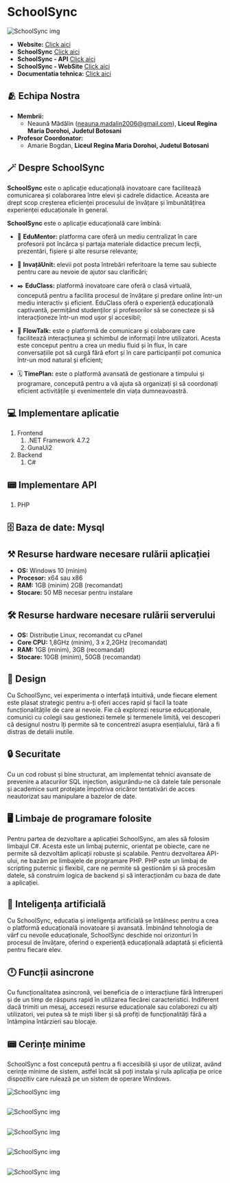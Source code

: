 # SchoolSync

![SchoolSync img](https://raw.githubusercontent.com/nnmadalin/SchoolSync/master/foto/01.png)



- **Website:** [Click aici](https://schoolsync.nnmadalin.me)
- **SchoolSync** [Click aici](https://github.com/nnmadalin/SchoolSync)
- **SchoolSync - API** [Click aici](https://github.com/nnmadalin/SchoolSync_API)
- **SchoolSync - WebSite** [Click aici](https://github.com/nnmadalin/SchoolSync_Website)
- **Documentatia tehnica:** [Click aici](https://schoolsync.nnmadalin.me/assets/SchoolSync_Etapa_Nationala.pdf)

## 🫂 Echipa Nostra
 - **Membrii:**
    - Neaună Mădălin (neauna.madalin2006@gmail.com), **Liceul Regina Maria Dorohoi, Judetul Botosani**
 - **Profesor Coordonator:** 
    - Amarie Bogdan, **Liceul Regina Maria Dorohoi, Judetul Botosani**

## 🪄 Despre SchoolSync
**SchoolSync** este o aplicație educațională inovatoare care facilitează comunicarea și colaborarea între elevi și cadrele didactice. Aceasta are drept scop creșterea eficienței procesului de învățare și îmbunătățirea experienței educaționale în general. 

**SchoolSync** este o aplicație educațională care îmbină:

 - 📔 **EduMentor:** platforma care oferă un mediu centralizat în care profesorii pot încărca și partaja materiale didactice precum lecții, prezentări, fișiere și alte resurse relevante;

 - 📖 **InvațăUnit:** elevii pot posta întrebări referitoare la teme sau subiecte pentru care au nevoie de ajutor sau clarificări;

 - ✒️ **EduClass:** platformă inovatoare care oferă o clasă virtuală, concepută pentru a facilita procesul de învățare și predare online într-un mediu interactiv și eficient. EduClass oferă o experiență educațională captivantă, permițând studenților și profesorilor să se conecteze și să interacționeze într-un mod ușor și accesibil;

 - 📨 **FlowTalk:** este o platformă de comunicare și colaborare care facilitează interacțiunea și schimbul de informații între utilizatori. Acesta este conceput pentru a crea un mediu fluid și în flux, în care conversațiile pot să curgă fără efort și în care participanții pot comunica într-un mod natural și eficient;

 - 🗓 **TimePlan:** este o platformă avansată de gestionare a timpului și programare, concepută pentru a vă ajuta să organizați și să coordonați eficient activitățile și evenimentele din viața dumneavoastră.

## 💻 Implementare aplicatie
1. Frontend 
    1. .NET Framework 4.7.2
    2. GunaUi2
2. Backend 
    1. C#

## 📟 Implementare API
1. PHP

## 🗄 **Baza de date: Mysql**

## ⚒ Resurse hardware necesare rulării aplicației
- **OS:** Windows 10 (minim)
- **Procesor:** x64 sau x86
- **RAM:** 1GB (minim) 2GB (recomandat)
- **Stocare:** 50 MB necesar pentru instalare 

## 🛠 Resurse hardware necesare rulării serverului
- **OS:** Distribuție Linux, recomandat cu cPanel 
- **Core CPU:** 1,8GHz (minim),  3 x 2,2GHz (recomandat)
- **RAM:** 1GB (minim), 3GB (recomandat)
- **Stocare:** 10GB (minim), 50GB (recomandat)

## 💎 Design
Cu SchoolSync, vei experimenta o interfață intuitivă, unde fiecare element este plasat strategic pentru a-ți oferi acces rapid și facil la toate funcționalitățile de care ai nevoie. Fie că explorezi resurse educaționale, comunici cu colegii sau gestionezi temele și termenele limită, vei descoperi că designul nostru îți permite să te concentrezi asupra esențialului, fără a fi distras de detalii inutile.

## 🔒 Securitate
Cu un cod robust și bine structurat, am implementat tehnici avansate de prevenire a atacurilor SQL injection, asigurându-ne că datele tale personale și academice sunt protejate împotriva oricăror tentativări de acces neautorizat sau manipulare a bazelor de date.

## 🖥️ Limbaje de programare folosite
Pentru partea de dezvoltare a aplicației SchoolSync, am ales să folosim limbajul C#. Acesta este un limbaj puternic, orientat pe obiecte, care ne permite să dezvoltăm aplicații robuste și scalabile. Pentru dezvoltarea API-ului, ne bazăm pe limbajele de programare PHP. PHP este un limbaj de scripting puternic și flexibil, care ne permite să gestionăm și să procesăm datele, să construim logica de backend și să interacționăm cu baza de date a aplicației.

## 🤖 Inteligența artificială
Cu SchoolSync, educatia și inteligența artificială se întâlnesc pentru a crea o platformă educațională inovatoare și avansată. Îmbinând tehnologia de vârf cu nevoile educaționale, SchoolSync deschide noi orizonturi în procesul de învățare, oferind o experiență educațională adaptată și eficientă pentru fiecare elev.

## 🕛 Funcții asincrone
Cu funcționalitatea asincronă, vei beneficia de o interacțiune fără întreruperi și de un timp de răspuns rapid în utilizarea fiecărei caracteristici. Indiferent dacă trimiti un mesaj, accesezi resurse educaționale sau colaborezi cu alți utilizatori, vei putea să te miști liber și să profiți de funcționalități fără a întâmpina întârzieri sau blocaje.

## 📟 Cerințe minime
SchoolSync a fost concepută pentru a fi accesibilă și ușor de utilizat, având cerințe minime de sistem, astfel încât să poți instala și rula aplicația pe orice dispozitiv care rulează pe un sistem de operare Windows.


![SchoolSync img](https://raw.githubusercontent.com/nnmadalin/SchoolSync/master/foto/image%20(2).png)
## 
![SchoolSync img](https://raw.githubusercontent.com/nnmadalin/SchoolSync/master/foto/image%20(3).png)
## 
![SchoolSync img](https://raw.githubusercontent.com/nnmadalin/SchoolSync/master/foto/image%20(4).png)
## 
![SchoolSync img](https://raw.githubusercontent.com/nnmadalin/SchoolSync/master/foto/image%20(5).png)
## 
![SchoolSync img](https://raw.githubusercontent.com/nnmadalin/SchoolSync/master/foto/image%20(6).png)
